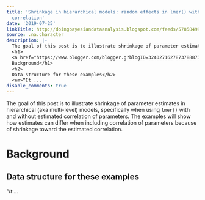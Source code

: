 ```yaml
---
title: 'Shrinkage in hierarchical models: random effects in lmer() with and without
  correlation'
date: '2019-07-25'
linkTitle: http://doingbayesiandataanalysis.blogspot.com/feeds/5785849923601931191/comments/default
source: .na.character
description: |-
  The goal of this post is to illustrate shrinkage of parameter estimates in hierarchical (aka multi-level) models, specifically when using <code>lmer()</code> with and without estimated correlation of parameters. The examples will show how estimates can differ when including correlation of parameters because of shrinkage toward the estimated correlation.<br />
  <h1>
  <a href="https://www.blogger.com/blogger.g?blogID=3240271627873788873" imageanchor="1" style="clear: right; float: right; margin-bottom: 1em; margin-left: 1em;"></a>
  Background</h1>
  <h2>
  Data structure for these examples</h2>
  <em>“It ...
disable_comments: true
---
```

The goal of this post is to illustrate shrinkage of parameter estimates in hierarchical (aka multi-level) models, specifically when using <code>lmer()</code> with and without estimated correlation of parameters. The examples will show how estimates can differ when including correlation of parameters because of shrinkage toward the estimated correlation.<br />
<h1>
<a href="https://www.blogger.com/blogger.g?blogID=3240271627873788873" imageanchor="1" style="clear: right; float: right; margin-bottom: 1em; margin-left: 1em;"></a>
Background</h1>
<h2>
Data structure for these examples</h2>
<em>“It ...